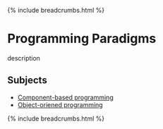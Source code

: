 {% include breadcrumbs.html %}

# Programming Paradigms

description

## Subjects

- [Component-based programming](component-based.md)
- [Object-oriened programming](object-oriented.md)

{% include breadcrumbs.html %}
